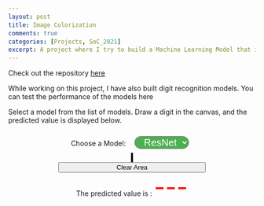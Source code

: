 ```yaml
---
layout: post
title: Image Colorization
comments: true
categories: [Projects, SoC_2021]
excerpt: A project where I try to build a Machine Learning Model that is capable of converting grayscale images to colored ones. 
---
```

<!-- Special thanks to https://www.codicode.com/art/how_to_draw_on_a_html5_canvas_with_a_mouse.aspx -->

Check out the repository [here](https://github.com/Sudhansh6/ImageColorization)

While working on this project, I have also built digit recognition models. You can test the performance of the models here

Select a model from the list of models. Draw a digit in the canvas, and the predicted value is displayed below.
<div align = center >
	 <label for="models">Choose a Model:</label>	 	
	<select id = "models" name="models" id="models">
	  <!-- <option value = "alexnet">AlexNet</option>
	  <option value = "vgg">VGG</option> -->
	  <option value = "resnet" selected>ResNet</option>
	</select> <br>
    <canvas id="Canvas" width="300" height="300" style = "padding: 0px; border: 2px solid black;"></canvas> <br>
    <button class = subscribeBtn style = "width: 300px;" id = "clear" onclick="javascript:clearArea('Canvas');return false;">Clear Area</button>
	<!-- <img height = 200 width = 200 style = "padding: 0px; border: 2px solid black;" id="frame"> -->
	<div> The predicted value is : <span id = result> --- </span> </div> 
</div>
<style>
#models{
	font-size: 20px;
	margin: 10px 8px 10px 14px;
	padding: 0px 8px 0px 14px;
	border-radius: 20px;
	color:  white;
	background-color: #4CAF50;
}
#result{
	font-size: 50px;
	color: red;
}
</style>
<script src="//ajax.googleapis.com/ajax/libs/jquery/1.7.1/jquery.min.js" type="text/javascript"></script>

<script>
// =============
// == Globals ==
// =============
const canvas = document.getElementById('Canvas');
const canvasContext = canvas.getContext('2d');
const clearButton = document.getElementById('clear');
const state = {
  mousedown: false
};

// ===================
// == Configuration ==
// ===================
const lineWidth = 20;
const halfLineWidth = lineWidth / 2;
const fillStyle = '#333';
const lineJoin = "round";
const strokeStyle = "red";
const shadowColor = '#333';
const shadowBlur = lineWidth / 4;

// =====================
// == Event Listeners ==
// =====================
canvas.addEventListener('mousedown', handleWritingStart);
canvas.addEventListener('mousemove', handleWritingInProgress);
canvas.addEventListener('mouseup', handleDrawingEnd);
canvas.addEventListener('mouseout', handleDrawingEnd);

canvas.addEventListener('touchstart', handleWritingStart);
canvas.addEventListener('touchmove', handleWritingInProgress);
canvas.addEventListener('touchend', handleDrawingEnd);

clearButton.addEventListener('click', handleClearButtonClick);

// ====================
// == Event Handlers ==
// ====================
function handleWritingStart(event) {
  event.preventDefault();

  const mousePos = getMousePositionOnCanvas(event);
  
  canvasContext.beginPath();

  canvasContext.moveTo(mousePos.x, mousePos.y);

  canvasContext.lineJoin = lineJoin;
  canvasContext.lineWidth = lineWidth;
  canvasContext.strokeStyle = strokeStyle;
  canvasContext.shadowColor = null;
  canvasContext.shadowBlur = null;

  canvasContext.fill();
  
  state.mousedown = true;
}

function handleWritingInProgress(event) {
  event.preventDefault();
  
  if (state.mousedown) {
    const mousePos = getMousePositionOnCanvas(event);

    canvasContext.lineTo(mousePos.x, mousePos.y);
    canvasContext.stroke();
  }
}

function handleDrawingEnd(event) {
  event.preventDefault();
  getPrediction();
  if (state.mousedown) {
    canvasContext.shadowColor = shadowColor;
    canvasContext.shadowBlur = shadowBlur;

    canvasContext.stroke();
  }
  
  state.mousedown = false;
}

function handleClearButtonClick(event) {
  event.preventDefault();
  
  clearCanvas();
}

// ======================
// == Helper Functions ==
// ======================
function getMousePositionOnCanvas(event) {
  const clientX = event.clientX || event.touches[0].clientX;
  const clientY = event.clientY || event.touches[0].clientY;
  const rect = event.target.getBoundingClientRect();
  const offsetLeft = rect.left;
  const offsetTop = rect.top;
  const canvasX = clientX - offsetLeft;
  const canvasY = clientY - offsetTop;

  return { x: canvasX, y: canvasY };
}

function clearCanvas() {
  canvasContext.clearRect(0, 0, canvas.width, canvas.height);
}
function getPrediction()
	{
		var Pic = document.getElementById("Canvas").toDataURL();
    	var flag = true;
    	Pic = Pic.replace(/^data:image\/(png|jpg);base64,/, "");
		let model = $("#models option:selected").val();
		let url = "https://soc2021.herokuapp.com/CNN";
		// let url = "http://0.0.0.0:5000/CNN";
		// let url = "http://127.0.0.1:5000/CNN";
		console.log("Sent a request to " + url);
		let res = document.getElementById('result');
		if(flag)
			res.innerHTML = '<img width = 50 height = 50 src = "/assets/loading.gif">';
		$.ajax({
        type: 'POST',
        url: url,
        data: JSON.stringify({"imageData" : Pic, "model" : model}),
        contentType: 'application/json',
        xhrFields: {
       	withCredentials: true
    	},
        crossDomain: true,
        success: function(result) {
        			flag = false;
        			if(result.result == "")
        			document.getElementById('frame').src = 'data:;base64,' + result['image'];
        			else
        			res.innerHTML = result.result;
                    // document.getElementById('frame').src = 'data:image/jpg;base64,'+ result;
                },
         error: function(error) {
        	console.log("error");
        }
    	})
	}
</script>
